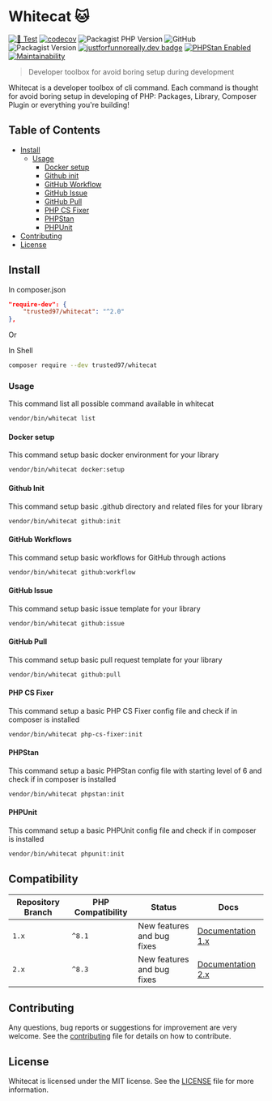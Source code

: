 # Whitecat 🐱
[![🧪 Test](https://github.com/Trusted97/whitecat/actions/workflows/test.yaml/badge.svg?branch=master)](https://github.com/Trusted97/whitecat/actions/workflows/test.yaml)
[![codecov](https://codecov.io/gh/Trusted97/whitecat/branch/master/graph/badge.svg?token=URCWOH9JFR)](https://codecov.io/gh/Trusted97/whitecat)
![Packagist PHP Version](https://img.shields.io/packagist/dependency-v/trusted97/whitecat/php)
![GitHub](https://img.shields.io/github/license/Trusted97/whitecat)
![Packagist Version](https://img.shields.io/packagist/v/trusted97/whitecat)
[![justforfunnoreally.dev badge](https://img.shields.io/badge/justforfunnoreally-dev-9ff)](https://justforfunnoreally.dev)
[![PHPStan Enabled](https://img.shields.io/badge/PHPStan-enabled-brightgreen.svg?style=flat)](https://phpstan.org/)
[![Maintainability](https://api.codeclimate.com/v1/badges/f3b5e0692e2d9b90efac/maintainability)](https://codeclimate.com/github/Trusted97/whitecat/maintainability)

> Developer toolbox for avoid boring setup during development

Whitecat is a developer toolbox of cli command. Each command is thought for avoid boring
setup in developing of PHP: Packages, Library, Composer Plugin or everything you're building!

## Table of Contents

- [Install](#install)
  - [Usage](#usage)
    - [Docker setup](#docker-setup)
    - [Github init](#github-init)
    - [GitHub Workflow](#github-workflows)
    - [GitHub Issue](#github-issue)
    - [GitHub Pull](#github-pull)
    - [PHP CS Fixer](#php-cs-fixer)
    - [PHPStan](#phpstan)
    - [PHPUnit](#phpunit)
- [Contributing](#contributing)
- [License](#license)


## Install

In composer.json

``` json
"require-dev": {
    "trusted97/whitecat": "^2.0"
},
```

Or

In Shell

``` sh
composer require --dev trusted97/whitecat
```

### Usage

This command list all possible command available in whitecat

``` sh
vendor/bin/whitecat list
```

#### Docker setup

This command setup basic docker environment for your library

``` sh
vendor/bin/whitecat docker:setup
```

#### Github Init

This command setup basic .github directory and related files for your library

``` sh
vendor/bin/whitecat github:init
```

#### GitHub Workflows

This command setup basic workflows for GitHub through actions

``` sh
vendor/bin/whitecat github:workflow
```

#### GitHub Issue

This command setup basic issue template for your library

``` sh
vendor/bin/whitecat github:issue
```

#### GitHub Pull

This command setup basic pull request template for your library

``` sh
vendor/bin/whitecat github:pull
```

#### PHP CS Fixer

This command setup a basic PHP CS Fixer config file and check if in composer is installed

``` sh
vendor/bin/whitecat php-cs-fixer:init
```

#### PHPStan

This command setup a basic PHPStan config file with starting level of 6 and check if in composer is installed

``` sh
vendor/bin/whitecat phpstan:init
```

#### PHPUnit

This command setup a basic PHPUnit config file and check if in composer is installed

``` sh
vendor/bin/whitecat phpunit:init
```

## Compatibility

| Repository Branch | PHP Compatibility | Status                     | Docs                        |
|-------------------|-------------------|----------------------------|-----------------------------|
| `1.x`             | `^8.1`            | New features and bug fixes | [Documentation 1.x](./docs) |
| `2.x`             | `^8.3`            | New features and bug fixes | [Documentation 2.x](./docs) |

## Contributing

Any questions, bug reports or suggestions for improvement are very welcome. See the [contributing](./CONTRIBUTING.md) file for details on how to contribute.

## License

Whitecat is licensed under the MIT license.
See the [LICENSE](./LICENSE) file for more information.
